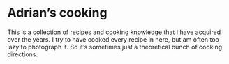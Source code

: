 # Adrian’s cooking

This is a collection of recipes and cooking knowledge that I have acquired over the years. I try to have cooked every recipe in here, but am often too lazy to photograph it. So it’s sometimes just a theoretical bunch of cooking directions.
